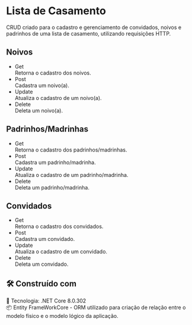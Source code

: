 # Lista de Casamento    

CRUD criado para o cadastro e gerenciamento de convidados, noivos e padrinhos de uma lista de casamento, utilizando requisições HTTP.

## Noivos
- Get  
  Retorna o cadastro dos noivos.
- Post  
  Cadastra um noivo(a).
- Update  
  Atualiza o cadastro de um noivo(a).
- Delete  
  Deleta um noivo(a).  
## Padrinhos/Madrinhas  
- Get  
  Retorna o cadastro dos padrinhos/madrinhas.
- Post  
  Cadastra um padrinho/madrinha.
- Update  
  Atualiza o cadastro de um padrinho/madrinha.
- Delete  
  Deleta um padrinho/madrinha.
## Convidados  
- Get  
  Retorna o cadastro dos convidados.
- Post  
  Cadastra um convidado.
- Update  
  Atualiza o cadastro de um convidado.
- Delete  
  Deleta um convidado.
## 🛠️ Construído com  
🧩 Tecnologia: .NET Core  8.0.302  
📦 Entity FrameWorkCore  - ORM utilizado para criação de relação entre o modelo físico e o modelo lógico da aplicação.
  
 
